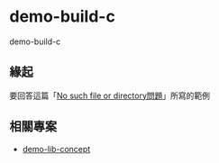 # demo-build-c

demo-build-c


## 緣起

要回答這篇「[No such file or directory問題](https://www.ubuntu-tw.org/modules/newbb/viewtopic.php?post_id=360370#forumpost360370)」所寫的範例


## 相關專案

* [demo-lib-concept](https://github.com/samwhelp/)
